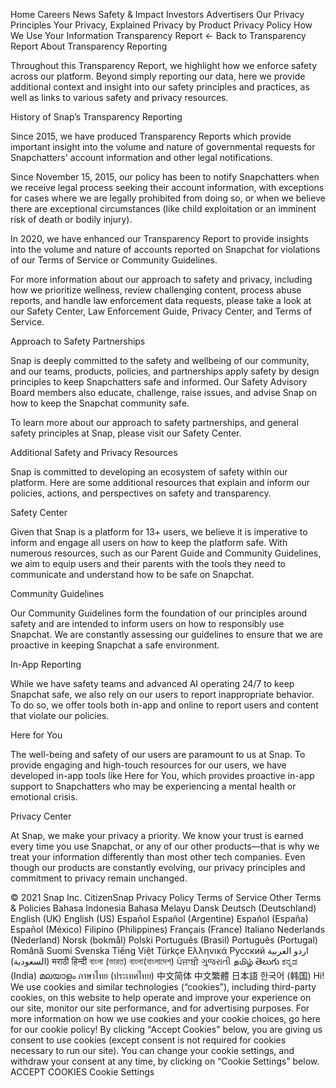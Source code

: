 Home
Careers
News
Safety & Impact
Investors
Advertisers
Our Privacy Principles
Your Privacy, Explained
Privacy by Product
Privacy Policy
How We Use Your Information
Transparency Report
← Back to Transparency Report
About Transparency Reporting

Throughout this Transparency Report, we highlight how we enforce safety across our platform. Beyond simply reporting our data, here we provide additional context and insight into our safety principles and practices, as well as links to various safety and privacy resources.  

History of Snap’s Transparency Reporting

Since 2015, we have produced Transparency Reports which provide important insight into the volume and nature of governmental requests for Snapchatters' account information and other legal notifications.

Since November 15, 2015, our policy has been to notify Snapchatters when we receive legal process seeking their account information, with exceptions for cases where we are legally prohibited from doing so, or when we believe there are exceptional circumstances (like child exploitation or an imminent risk of death or bodily injury).

In 2020, we have enhanced our Transparency Report to provide insights into the volume and nature of accounts reported on Snapchat for violations of our Terms of Service or Community Guidelines. 

For more information about our approach to safety and privacy, including how we prioritize wellness, review challenging content, process abuse reports, and handle law enforcement data requests, please take a look at our Safety Center, Law Enforcement Guide, Privacy Center, and Terms of Service.

Approach to Safety Partnerships

Snap is deeply committed to the safety and wellbeing of our community, and our teams, products, policies, and partnerships apply safety by design principles to keep Snapchatters safe and informed. Our Safety Advisory Board members also educate, challenge, raise issues, and advise Snap on how to keep the Snapchat community safe.

To learn more about our approach to safety partnerships, and general safety principles at Snap, please visit our Safety Center.

Additional Safety and Privacy Resources

Snap is committed to developing an ecosystem of safety within our platform. Here are some additional resources that explain and inform our policies, actions, and perspectives on safety and transparency.  

Safety Center

Given that Snap is a platform for 13+ users, we believe it is imperative to inform and engage all users on how to keep the platform safe. With numerous resources, such as our Parent Guide and Community Guidelines, we aim to equip users and their parents with the tools they need to communicate and understand how to be safe on Snapchat.

Community Guidelines

Our Community Guidelines form the foundation of our principles around safety and are intended to inform users on how to responsibly use Snapchat. We are constantly assessing our guidelines to ensure that we are proactive in keeping Snapchat a safe environment. 

In-App Reporting 

While we have safety teams and advanced AI operating 24/7 to keep Snapchat safe, we also rely on our users to report inappropriate behavior. To do so, we offer tools both in-app and online to report users and content that violate our policies. 


Here for You

The well-being and safety of our users are paramount to us at Snap. To provide engaging and high-touch resources for our users, we have developed in-app tools like Here for You, which provides proactive in-app support to Snapchatters who may be experiencing a mental health or emotional crisis. 

Privacy Center

At Snap, we make your privacy a priority. We know your trust is earned every time you use Snapchat, or any of our other products—that is why we treat your information differently than most other tech companies. Even though our products are constantly evolving, our privacy principles and commitment to privacy remain unchanged.

© 2021 Snap Inc.
CitizenSnap
Privacy Policy
Terms of Service
Other Terms & Policies
Bahasa Indonesia
Bahasa Melayu
Dansk
Deutsch (Deutschland)
English (UK)
English (US)
Español
Español (Argentine)
Español (España)
Español (México)
Filipino (Philippines)
Français (France)
Italiano
Nederlands (Nederland)
Norsk (bokmål)
Polski
Português (Brasil)
Português (Portugal)
Română
Suomi
Svenska
Tiếng Việt
Türkçe
Ελληνικά
Русский
اردو
العربية (السعودية)
मराठी
हिन्दी
বাংলা (ভারত)
বাংলা(বাংলাদেশ)
ਪੰਜਾਬੀ
ગુજરાતી
தமிழ்
తెలుగు
ಕನ್ನಡ (India)
മലയാളം
ภาษาไทย (ประเทศไทย)
中文简体
中文繁體
日本語
한국어 (韩国)
Hi! We use cookies and similar technologies (“cookies”), including third-party cookies, on this website to help operate and improve your experience on our site, monitor our site performance, and for advertising purposes. For more information on how we use cookies and your cookie choices, go here for our cookie policy! By clicking "Accept Cookies" below, you are giving us consent to use cookies (except consent is not required for cookies necessary to run our site). You can change your cookie settings, and withdraw your consent at any time, by clicking on “Cookie Settings” below.
ACCEPT COOKIES
Cookie Settings